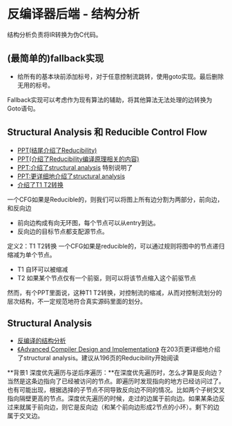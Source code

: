 # 反编译器后端 - 结构分析

结构分析负责将IR转换为伪C代码。

## (最简单的)fallback实现

<!-- - 判断每个IR语句是否有副作用。如果不存在副作用，且仅有一个user，则作为表达式折叠到其他语句。否则生成局部变量储存它的值。 -->
- 给所有的基本块前添加标号，对于任意控制流跳转，使用goto实现。最后删除无用的标号。

Fallback实现可以考虑作为现有算法的辅助，将其他算法无法处理的边转换为Goto语句。

## Structural Analysis 和 Reducible Control Flow

- [PPT(结尾介绍了Reducibility)](http://baishakhir.github.io/class/2020_Fall/5_control_flow_analysis.pdf)
- [PPT(介绍了Reducibility编译原理相关的内容)](https://www.cs.cmu.edu/afs/cs/academic/class/15745-s08/www/lectures/lect5-loops.pdf)
- [PPT:介绍了structural analysis](http://www.cs.cmu.edu/afs/cs/academic/class/15745-s05/www/lectures/t1t2.pdf) 特别说明了
- [PPT:更详细地介绍了structural analysis](https://www.cs.princeton.edu/courses/archive/spr04/cos598C/lectures/10-Structural.pdf)
- [介绍了T1 T2转换](http://misailo.web.engr.illinois.edu/courses/526-sp17/lec1.pdf)

一个CFG如果是Reducible的，则我们可以将图上所有边分割为两部分，前向边，和反向边
- 前向边构成有向无环图，每个节点可以从entry到达。
- 反向边的目标节点都支配源节点。

定义2：T1 T2转换
一个CFG如果是reducible的，可以通过规则将图中的节点递归缩减为单个节点。
- T1 自环可以被缩减
- T2 如果某个节点仅有一个前驱，则可以将该节点缩入这个前驱节点

然而，有个PPT里面说，这种T1 T2转换，对控制流的缩减，从而对控制流划分的层次结构，不一定规范地符合真实源码里面的划分。

## Structural Analysis

- [反编译的结构分析](https://www.cs.tufts.edu/comp/150FP/archive/cristina-cifuentes/structuring-algorithm.pdf)
- [《Advanced Compiler Design and Implementation》](https://www.cs.princeton.edu/courses/archive/spr04/cos598C/lectures/10-Structural.pdf) 在203页更详细地介绍了structural analysis。建议从196页的Reducibility开始阅读

**背景1 深度优先遍历与逆后序遍历：**在深度优先遍历时，怎么才算是反向边？当然是这条边指向了已经被访问的节点。即遍历时发现指向的地方已经访问过了。也有可能出现，根据选择的子节点不同导致反向边不同的情况。比如两个子树交叉指向隔壁更高的节点。深度优先遍历的时候，走过的边属于前向边。如果某条边反过来就属于前向边，则它是反向边（和某个前向边形成2节点的小环）。剩下的边属于交叉边。



